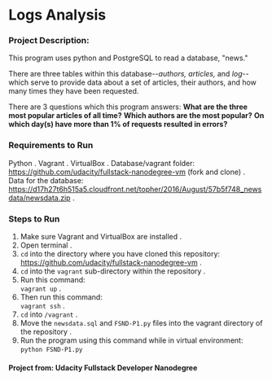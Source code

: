 # **Logs Analysis**

### Project Description:
  This program uses python and PostgreSQL to read a database, "news."

  There are three tables within this database--_authors, articles,_ and _log_--
  which serve to provide data about a set of articles, their authors, and
  how many times they have been requested.

  There are 3 questions which this program answers:
    **What are the three most popular articles of all time?**
    **Which authors are the most popular?**
    **On which day(s) have more than 1% of requests resulted in errors?**

### Requirements to Run
  Python . 
  Vagrant . 
  VirtualBox . 
  Database/vagrant folder: https://github.com/udacity/fullstack-nanodegree-vm  (fork and clone) .  
  Data for the database:   https://d17h27t6h515a5.cloudfront.net/topher/2016/August/57b5f748_newsdata/newsdata.zip . 


### Steps to Run
1. Make sure Vagrant and VirtualBox are installed . 
2. Open terminal . 
3. `cd` into the directory where you have cloned this repository:  
    https://github.com/udacity/fullstack-nanodegree-vm . 
4. `cd` into the `vagrant` sub-directory within the repository . 
5. Run this command:  
    `vagrant up` . 
6. Then run this command:  
    `vagrant ssh` . 
7. `cd` into `/vagrant` . 
8. Move the `newsdata.sql` and `FSND-P1.py` files into the vagrant directory of the repository . 
9. Run the program using this command while in virtual environment: `python FSND-P1.py`   
  
  
#### **Project from: Udacity Fullstack Developer Nanodegree**
